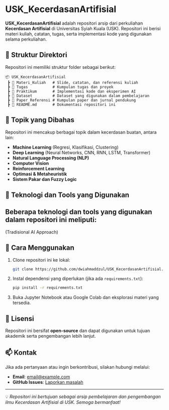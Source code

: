 # USK_KecerdasanArtifisial

**USK_KecerdasanArtifisial** adalah repositori arsip dari perkuliahan **Kecerdasan Artifisial** di Universitas Syiah Kuala (USK). Repositori ini berisi materi kuliah, catatan, tugas, serta implementasi kode yang digunakan selama perkuliahan.

## 📂 Struktur Direktori
Repositori ini memiliki struktur folder sebagai berikut:
```
📦 USK_KecerdasanArtifisial
 ┣ 📂 Materi_Kuliah   # Slide, catatan, dan referensi kuliah
 ┣ 📂 Tugas           # Kumpulan tugas dan proyek
 ┣ 📂 Praktikum       # Implementasi kode dan eksperimen AI
 ┣ 📂 Dataset         # Dataset yang digunakan dalam pembelajaran
 ┣ 📂 Paper_Referensi # Kumpulan paper dan jurnal pendukung
 ┣ 📜 README.md       # Dokumentasi repositori ini
```

## 🚀 Topik yang Dibahas
Repositori ini mencakup berbagai topik dalam kecerdasan buatan, antara lain:
- **Machine Learning** (Regresi, Klasifikasi, Clustering)
- **Deep Learning** (Neural Networks, CNN, RNN, LSTM, Transformer)
- **Natural Language Processing (NLP)**
- **Computer Vision**
- **Reinforcement Learning**
- **Optimasi & Metaheuristik**
- **Sistem Pakar dan Fuzzy Logic**

## 🔧 Teknologi dan Tools yang Digunakan
Beberapa teknologi dan tools yang digunakan dalam repositori ini meliputi:
- 

(Tradisional AI Approach)

## 📌 Cara Menggunakan
1. Clone repositori ini ke lokal:
   ```bash
   git clone https://github.com/dwiahmaddzul/USK_KecerdasanArtifisial.git
   ```
2. Instal dependensi yang diperlukan (jika ada `requirements.txt`):
   ```bash
   pip install -r requirements.txt
   ```
3. Buka Jupyter Notebook atau Google Colab dan eksplorasi materi yang tersedia.

## 📜 Lisensi
Repositori ini bersifat **open-source** dan dapat digunakan untuk tujuan akademik serta pengembangan lebih lanjut.

## 📫 Kontak
Jika ada pertanyaan atau ingin berkontribusi, silakan hubungi melalui:
- **Email**: [email@example.com](mailto:email@example.com)
- **GitHub Issues**: [Laporkan masalah](https://github.com/username/USK_KecerdasanArtifisial/issues)

---
💡 *Repositori ini bertujuan sebagai arsip pembelajaran dan pengembangan ilmu Kecerdasan Artifisial di USK. Semoga bermanfaat!*

